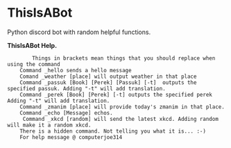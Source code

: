 # ThisIsABot

Python discord bot with random helpful functions. 

**ThisIsABot Help.** 

            Things in brackets mean things that you should replace when using the command
        Command _hello sends a hello message
        Comand _weather [place] will output weather in that place
        Command _passuk [Book] [Perek] [Passuk] [-t]  outputs the specified passuk. Adding "-t" will add translation.
        Command _perek [Book] [Perek] [-t] outputs the specified perek Adding "-t" will add translation.
        Command _zmanim [place] will provide today's zmanim in that place.
        Command _echo [Message] echos.
         Command _xkcd [random] will send the latest xkcd. Adding random will make it a random xkcd.
        There is a hidden command. Not telling you what it is... :-)
        For help message @ computerjoe314

         
